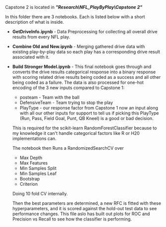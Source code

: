 Capstone 2 is located in ***"Research\NFL_PlayByPlay\Capstone 2"***

In this folder there are 3 notebooks. Each is listed below with a short description of what is inside.

* **GetDriveInfo.ipynb** - Data Preprocessing for collecting all overall drive results from every NFL play.
* **Combine Old and New.ipynb** - Merging gathered drive data with existing play-by-play data so each play has a corresponding drive result associated with it.
* **Build Stronger Model.ipynb** - This final notebook goes through and converts the drive results categorical response into a binary response with scoring related drive results being coded as a success and all other being coded as a failure. The data is also processed for one-hot encoding of the 3 new inputs compared to Capstone 1:
    * posteam - Team with the ball
    * DefensiveTeam - Team trying to stop the play
    * PlayType - our response factor from Capstone 1 now an input along with all our other inputs for support to tell us if picking this PlayType (Run, Pass, Field Goal, Punt, QB Kneel) is a good or bad decision.

    This is required for the scikit-learn RandomForestClassifier because to my knowledge it can't handle categorical factors like R or H20 implementations can.

    The notebook then Runs a RandomizedSearchCV over
    * Max Depth
    * Max Features
    * Min Samples Split
    * Min Samples Leaf
    * Bootstrap
    * Criterion

    Doing 10 fold CV internally.

    Then the best parameters are determined, a new RFC is fitted with these hyperparameters, and it is scored against the hold-out test data to see performance changes.
    This file aslo has built out plots for ROC and Precision vs Recall to see how the classifier is performing.
